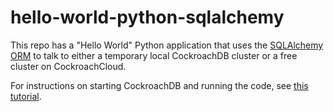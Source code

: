# hello-world-python-sqlalchemy

This repo has a "Hello World" Python application that uses the [SQLAlchemy ORM](https://docs.sqlalchemy.org/en/latest/) to talk to either a temporary local CockroachDB cluster or a free cluster on CockroachCloud.

For instructions on starting CockroachDB and running the code, see [this tutorial](https://www.cockroachlabs.com/docs/stable/build-a-python-app-with-cockroachdb-sqlalchemy.html).
